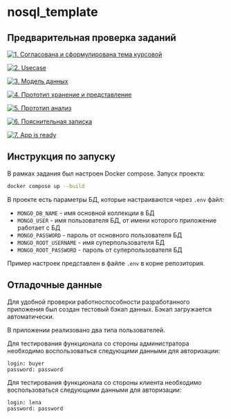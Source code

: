 # nosql_template


## Предварительная проверка заданий

<a href=" ./../../../actions/workflows/1_helloworld.yml" >![1. Согласована и сформулирована тема курсовой]( ./../../actions/workflows/1_helloworld.yml/badge.svg)</a>

<a href=" ./../../../actions/workflows/2_usecase.yml" >![2. Usecase]( ./../../actions/workflows/2_usecase.yml/badge.svg)</a>

<a href=" ./../../../actions/workflows/3_data_model.yml" >![3. Модель данных]( ./../../actions/workflows/3_data_model.yml/badge.svg)</a>

<a href=" ./../../../actions/workflows/4_prototype_store_and_view.yml" >![4. Прототип хранение и представление]( ./../../actions/workflows/4_prototype_store_and_view.yml/badge.svg)</a>

<a href=" ./../../../actions/workflows/5_prototype_analysis.yml" >![5. Прототип анализ]( ./../../actions/workflows/5_prototype_analysis.yml/badge.svg)</a> 

<a href=" ./../../../actions/workflows/6_report.yml" >![6. Пояснительная записка]( ./../../actions/workflows/6_report.yml/badge.svg)</a>

<a href=" ./../../../actions/workflows/7_app_is_ready.yml" >![7. App is ready]( ./../../actions/workflows/7_app_is_ready.yml/badge.svg)</a>

## Инструкция по запуску

В рамках задания был настроен Docker compose. Запуск проекта:

```sh
docker compose up --build
```

В проекте есть параметры БД, которые настраиваются через `.env` файл:
 - `MONGO_DB_NAME` - имя основной коллекции в БД
 - `MONGO_USER` - имя пользователя БД, от имени которого приложение работает с БД
 - `MONGO_PASSWORD` - пароль от основного пользователя БД
 - `MONGO_ROOT_USERNAME` - имя суперпользователя БД
 - `MONGO_ROOT_PASSWORD` - пароль от суперпользователя БД  

Пример настроек представлен в файле `.env` в корне репозитория.

## Отладочные данные

Для удобной проверки работноспособности разработанного приложения был создан тестовый бэкап данных. Бэкап загружается автоматически.

В приложении реализовано два типа пользователей.

Для тестирования функционала со стороны администратора необходимо воспользоваться следующими данными для авторизации:
```
login: buyer
password: password
```

Для тестирования функционала со стороны клиента необходимо воспользоваться следующими данными для авторизации:
```
login: lena
password: password
```
